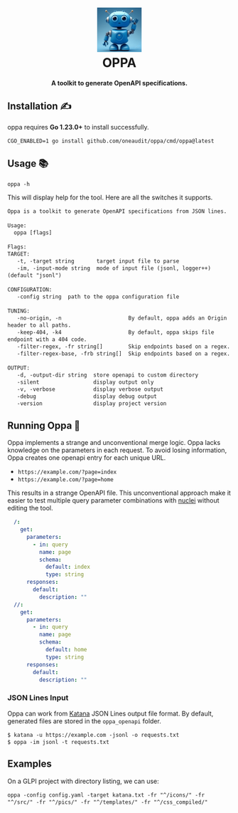 <h1 align="center">
  <img src=".github/image.png" alt="oppa" width="100px">
  <br>
  OPPA
</h1>
<h4 align="center">A toolkit to generate OpenAPI specifications.</h4>

## Installation ✍️

oppa requires **Go 1.23.0+** to install successfully.

```console
CGO_ENABLED=1 go install github.com/oneaudit/oppa/cmd/oppa@latest
```

## Usage 📚

```
oppa -h
```

This will display help for the tool. Here are all the switches it supports.

```
Oppa is a toolkit to generate OpenAPI specifications from JSON lines.

Usage:
  oppa [flags]

Flags:
TARGET:
   -t, -target string       target input file to parse
   -im, -input-mode string  mode of input file (jsonl, logger++) (default "jsonl")

CONFIGURATION:
   -config string  path to the oppa configuration file

TUNING:
   -no-origin, -n                     By default, oppa adds an Origin header to all paths.
   -keep-404, -k4                     By default, oppa skips file endpoint with a 404 code.
   -filter-regex, -fr string[]        Skip endpoints based on a regex.
   -filter-regex-base, -frb string[]  Skip endpoints based on a regex.

OUTPUT:
   -d, -output-dir string  store openapi to custom directory
   -silent                 display output only
   -v, -verbose            display verbose output
   -debug                  display debug output
   -version                display project version
```

## Running Oppa 🧪

Oppa implements a strange and unconventional merge logic. Oppa lacks knowledge on the parameters in each request. To avoid losing information, Oppa creates one openapi entry for each unique URL.

* `https://example.com/?page=index`
* `https://example.com/?page=home`

This results in a strange OpenAPI file. This unconventional approach make it easier to test multiple query parameter combinations with [nuclei](https://github.com/projectdiscovery/nuclei) without editing the tool.

```yaml
  /:
    get:
      parameters:
        - in: query
          name: page
          schema:
            default: index
            type: string
      responses:
        default:
          description: ""
  //:
    get:
      parameters:
        - in: query
          name: page
          schema:
            default: home
            type: string
      responses:
        default:
          description: ""
```

### JSON Lines Input

Oppa can work from [Katana](https://github.com/projectdiscovery/katana) JSON Lines output file format. By default, generated files are stored in the `oppa_openapi` folder.

```
$ katana -u https://example.com -jsonl -o requests.txt
$ oppa -im jsonl -t requests.txt
```

## Examples

On a GLPI project with directory listing, we can use:

```command
oppa -config config.yaml -target katana.txt -fr "^/icons/" -fr "^/src/" -fr "^/pics/" -fr "^/templates/" -fr "^/css_compiled/"
```